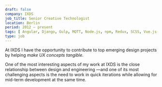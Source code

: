 ```yaml
---
draft: false
company: IXDS
job_title: Senior Creative Technologist
location: Berlin
period: 2012 — present
tags: [ Angular, Django, Gulp, MQTT, Node.js, npm, Redux, SCSS, Vue.js ]
type: job
---
```


At IXDS I have the opportunity to contribute to top emerging design projects by helping _make UX concepts tangible_.

One of the most interesting aspects of my work at IXDS is the close relationship between design and engineering —and one of its most challenging aspects is the need to work in quick iterations while allowing for mid-term development at the same time.
